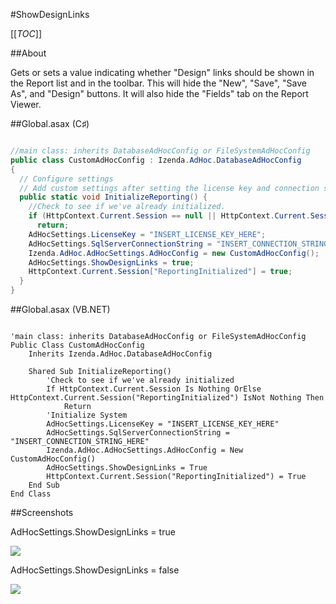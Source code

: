 #ShowDesignLinks

[[_TOC_]]

##About

Gets or sets a value indicating whether "Design" links should be shown in the Report list and in the toolbar. This will hide the "New", "Save", "Save As", and "Design" buttons. It will also hide the "Fields" tab on the Report Viewer.

##Global.asax (C♯)
```c#

//main class: inherits DatabaseAdHocConfig or FileSystemAdHocConfig
public class CustomAdHocConfig : Izenda.AdHoc.DatabaseAdHocConfig
{
  // Configure settings
  // Add custom settings after setting the license key and connection string by overriding the ConfigureSettings() method
  public static void InitializeReporting() {
    //Check to see if we've already initialized.
    if (HttpContext.Current.Session == null || HttpContext.Current.Session["ReportingInitialized"] != null)
      return;
    AdHocSettings.LicenseKey = "INSERT_LICENSE_KEY_HERE";
    AdHocSettings.SqlServerConnectionString = "INSERT_CONNECTION_STRING_HERE";
    Izenda.AdHoc.AdHocSettings.AdHocConfig = new CustomAdHocConfig();
    AdHocSettings.ShowDesignLinks = true;
    HttpContext.Current.Session["ReportingInitialized"] = true;
  }
}
```

##Global.asax (VB.NET)

```visualbasic

'main class: inherits DatabaseAdHocConfig or FileSystemAdHocConfig
Public Class CustomAdHocConfig
    Inherits Izenda.AdHoc.DatabaseAdHocConfig

    Shared Sub InitializeReporting()
        'Check to see if we've already initialized
        If HttpContext.Current.Session Is Nothing OrElse HttpContext.Current.Session("ReportingInitialized") IsNot Nothing Then
            Return
        'Initialize System
        AdHocSettings.LicenseKey = "INSERT_LICENSE_KEY_HERE"
        AdHocSettings.SqlServerConnectionString = "INSERT_CONNECTION_STRING_HERE"
        Izenda.AdHoc.AdHocSettings.AdHocConfig = New CustomAdHocConfig()
        AdHocSettings.ShowDesignLinks = True
        HttpContext.Current.Session("ReportingInitialized") = True
    End Sub
End Class
```

##Screenshots

AdHocSettings.ShowDesignLinks = true

![](http://wiki.izenda.us/API/CodeSamples/ShowDesignLinks/toolbar_showdesigndashboardlinks_2.png)

AdHocSettings.ShowDesignLinks = false

![](http://wiki.izenda.us/API/CodeSamples/ShowDesignLinks/toolbar_showdesigndashboardlinks.PNG)